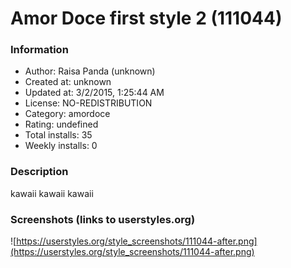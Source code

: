 # Amor Doce first style 2 (111044)

### Information
- Author: Raisa Panda (unknown)
- Created at: unknown
- Updated at: 3/2/2015, 1:25:44 AM
- License: NO-REDISTRIBUTION
- Category: amordoce
- Rating: undefined
- Total installs: 35
- Weekly installs: 0


### Description
kawaii kawaii kawaii


### Screenshots (links to userstyles.org)
![https://userstyles.org/style_screenshots/111044-after.png](https://userstyles.org/style_screenshots/111044-after.png)


